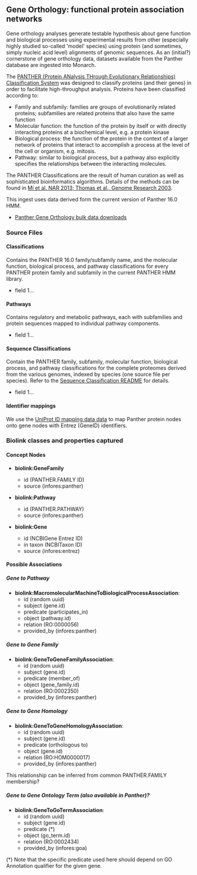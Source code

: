## Gene Orthology: functional protein association networks

Gene orthology analyses generate testable hypothesis about gene function and biological processes using experimental results from other (especially highly studied so-called 'model' species) using protein (and sometimes, simply nucleic acid level) alignments of genomic sequences.  As an (initial?) cornerstone of gene orthology data, datasets available from the Panther database are ingested into Monarch.

The [PANTHER (Protein ANalysis THrough Evolutionary Relationships) Classification System](http://www.pantherdb.org/) was designed to classify proteins (and their genes) in order to facilitate high-throughput analysis. Proteins have been classified according to:
- Family and subfamily: families are groups of evolutionarily related proteins; subfamilies are related proteins that also have the same function
- Molecular function: the function of the protein by itself or with directly interacting proteins at a biochemical level, e.g. a protein kinase
- Biological process: the function of the protein in the context of a larger network of proteins that interact to accomplish a process at the level of the cell or organism, e.g. mitosis.
- Pathway: similar to biological process, but a pathway also explicitly specifies the relationships between the interacting molecules.

The PANTHER Classifications are the result of human curation as well as sophisticated bioinformatics algorithms. Details of the methods can be found in [Mi et al. NAR 2013; Thomas et al., Genome Research 2003](http://www.genome.org/cgi/content/full/13/9/2129).

This ingest uses data derived form the current version of Panther 16.0 HMM.

* [Panther Gene Orthology bulk data downloads](http://data.pantherdb.org/ftp/pathway/current_release/)

### Source Files

#### Classifications

Contains the PANTHER 16.0 family/subfamily name, and the molecular function, biological process, and pathway classifications for every PANTHER protein family and subfamily in the current PANTHER HMM library.

* field 1...

#### Pathways

Contains regulatory and metabolic pathways, each with subfamilies and protein sequences mapped to individual pathway components.

* field 1...

#### Sequence Classifications

Contain the PANTHER family, subfamily, molecular function, biological process, and pathway classifications for the complete proteomes derived from the various genomes, indexed by species (one source file per species).  Refer to the [Sequence Classification README](http://data.pantherdb.org/ftp/sequence_classifications/current_release/README) for details.

* field 1...

#### Identifier mappings

We use the [UniProt ID mapping data data](ftp://ftp.uniprot.org/pub/databases/uniprot/current_release/knowledgebase/idmapping/idmapping_selected.tab.gz) to map Panther protein nodes onto gene nodes with Entrez (GeneID) identifiers.

### Biolink classes and properties captured

#### Concept Nodes

* **biolink:GeneFamily**
  * id (PANTHER.FAMILY ID)
  * source (infores:panther)

* **biolink:Pathway**
  * id (PANTHER.PATHWAY)
  * source (infores:panther)

* **biolink:Gene**
  * id (NCBIGene Entrez ID)
  * in taxon (NCBITaxon ID)
  * source (infores:entrez)

#### Possible Associations

##### Gene to Pathway

* **biolink:MacromolecularMachineToBiologicalProcessAssociation**:
    * id (random uuid)
    * subject (gene.id)
    * predicate (participates_in)
    * object (pathway.id)
    * relation (RO:0000056)
    * provided_by (infores:panther)

##### Gene to Gene Family

* **biolink:GeneToGeneFamilyAssociation**:
    * id (random uuid)
    * subject (gene.id)
    * predicate (member_of)
    * object (gene_family.id)
    * relation (RO:0002350)
    * provided_by (infores:panther)

##### Gene to Gene Homology

* **biolink:GeneToGeneHomologyAssociation**:
    * id (random uuid)
    * subject (gene.id)
    * predicate (orthologous to)
    * object (gene.id)
    * relation (RO:HOM0000017)
    * provided_by (infores:panther)

This relationship can be inferred from common PANTHER.FAMILY membership?

##### Gene to Gene Ontology Term (also available in Panther)?

* **biolink:GeneToGoTermAssociation**:
    * id (random uuid)
    * subject (gene.id)
    * predicate (*)
    * object (go_term.id)
    * relation (RO:0002434)
    * provided_by (infores:goa)

(*) Note that the specific predicate used here should depend on GO Annotation qualifier for the given gene.